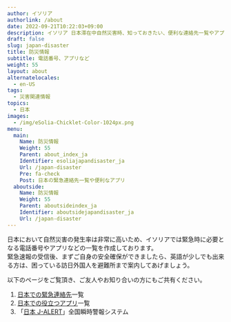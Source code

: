 ```yaml
---
author: イソリア
authorlink: /about
date: 2022-09-21T10:22:03+09:00
description: イソリア 日本滞在中自然災害時、知っておきたい、便利な連絡先一覧やアプリなど
draft: false
slug: japan-disaster
title: 防災情報
subtitle: 電話番号、アプリなど
weight: 55
layout: about
alternatelocales:
  - en-US
tags:
  - 災害関連情報
topics:
  - 日本
images:
  - /img/eSolia-Chicklet-Color-1024px.png
menu:
  main:
    Name: 防災情報
    Weight: 55
    Parent: about_index_ja
    Identifier: esoliajapandisaster_ja
    Url: /japan-disaster
    Pre: fa-check
    Post: 日本の緊急連絡先一覧や便利なアプリ
  aboutside:
    Name: 防災情報
    Weight: 55
    Parent: aboutsideindex_ja
    Identifier: aboutsidejapandisaster_ja
    Url: /japan-disaster
---
```


日本において自然災害の発生率は非常に高いため、イソリアでは緊急時に必要となる電話番号やアプリなどの一覧を作成しております。<br>
緊急速報の受信後、まずご自身の安全確保ができましたら、英語が少しでも出来る方は、困っている訪日外国人を避難所まで案内してあげましょう。<br>

以下のページをご覧頂き、ご友人やお知り合いの方にもご共有ください。

1. [日本での緊急連絡先](/japan-contacts/)一覧
2. [日本での役立つアプリ](/japan-apps/)一覧
3. 「[日本 J-ALERT](/japan-emergency-broadcast-system-j-alert/)」全国瞬時警報システム  
